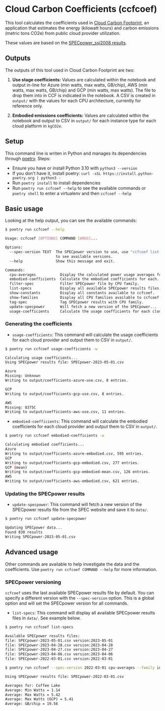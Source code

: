 # Cloud Carbon Coefficients (ccfcoef)

This tool calculates the coefficients used in [Cloud Carbon
Footprint](https://www.cloudcarbonfootprint.org/), an application that
estimates the energy (kilowatt hours) and carbon emissions (metric tons CO2e)
from public cloud provider utilization.

These values are based on the [SPECpower_ssj2008
results](https://www.spec.org/power_ssj2008/results/). 

## Outputs

The outputs of this tool used in Cloud Carbon Footprint are two:

1. **Use stage coefficients:** Values are calculated within the notebook and
   output in-line for Azure (min watts, max watts, GB/chip), AWS (min watts, max
   watts, GB/chip) and GCP (min watts, max watts). The file to drop them into in
   CCF is indicated in the notebook. A CSV is created in `output/` with the
   values for each CPU architecture, currently for reference only.

2. **Embodied emissions coefficients:** Values are calculated within the
   notebook and output to CSV in `output/` for each instance type for each cloud
   platform in `kgCO2e`.

## Setup

This command line is writen in Python and manages its dependencies through
[poetry](https://python-poetry.org/). Steps: 

* Ensure you have or install Python 3.10 with `python3 --version`
* If you don't have it, install poetry: `curl -sSL https://install.python-poetry.org | python3 -`
* Run `poetry install` to install dependencies
* Run `poetry run ccfcoef --help` to see the available commands or `poetry shell` to enter a virtualenv and then `ccfcoef --help`

## Basic usage

Looking at the help output, you can see the available commands:

```bash
$ poetry run ccfcoef --help

Usage: ccfcoef [OPTIONS] COMMAND [ARGS]...

Options:
  --spec-version TEXT  The SPECpower version to use, use "ccfcoef list-specs"
                       to see available versions.
  --help               Show this message and exit.

Commands:
  cpu-averages           Display the calculated power usage averages for...
  embodied-coefficients  Calculate the embodied coefficients for each...
  filter-spec            Filter SPECpower file by CPU family.
  list-specs             Display all available SPECpower results files.
  show-constants         Display all constants available to ccfcoef.
  show-families          Display all CPU families available to ccfcoef.
  tag-spec               Tag SPECpower results with CPU family.
  update-specpower       Will fetch a new version of the SPECpower...
  usage-coefficients     Calculate the usage coefficients for each cloud...
```

### Generating the coefficients

* `usage-coefficients`: This command will calculate the usage coefficients for
  each cloud provider and output them to CSV in `output/`.

```bash
$ poetry run ccfcoef usage-coefficients -w

Calculating usage coefficients...
Using SPECpower results file: SPECpower-2023-05-01.csv

Azure
Missing: Unknown
Writing to output/coefficients-azure-use.csv, 8 entries.

GCP
Writing to output/coefficients-gcp-use.csv, 8 entries.

AWS
Missing: 8375C
Writing to output/coefficients-aws-use.csv, 11 entries.
```

* `embodied-coefficients`: This command will calculate the embodied coefficients
  for each cloud provider and output them to CSV in `output/`.

```bash
$ poetry run ccfcoef embodied-coefficients -w

Calculating embodied coefficients...
Azure
Writing to output/coefficients-azure-embodied.csv, 595 entries.
GCP
Writing to output/coefficients-gcp-embodied.csv, 277 entries.
GCP (mean)
Writing to output/coefficients-gcp-embodied-mean.csv, 126 entries.
AWS
Writing to output/coefficients-aws-embodied.csv, 621 entries.
```

### Updating the SPECpower results

* `update-specpower`: This command will fetch a new version of the SPECpower
  results file from the SPEC website and save it to `data/`.

```bash
$ poetry run ccfcoef update-specpower

Updating SPECpower data...
Found 830 results
Writing SPECpower-2023-05-01.csv
```

## Advanced usage

Other commands are available to help investigate the data and the coefficients. Use
`poetry run ccfcoef COMMAND --help` for more information.

### SPECpower versioning

`ccfcoef` uses the last available SPECpower results file by default. You can
specify a different version with the `--spec-version` option. This is a global
option and will set the SPECpower version for all commands.

* `list-specs`: This command will display all available SPECpower results files
  in `data/`. See example below.

```bash
$ poetry run ccfcoef list-specs

Available SPECpower results files:
file: SPECpower-2023-05-01.csv version:2023-05-01
file: SPECpower-2023-04-28.csv version:2023-04-28
file: SPECpower-2023-04-27.csv version:2023-04-27
file: SPECpower-2023-04-06.csv version:2023-04-06
file: SPECpower-2022-03-01.csv version:2022-03-01

$ poetry run ccfcoef --spec-version 2022-03-01 cpu-averages --family intel-coffeelake

Using SPECpower results file: SPECpower-2022-03-01.csv

Averages for: Coffee Lake
Average: Min Watts = 1.14
Average: Max Watts = 5.42
Average: Max Watts (GCP) = 5.41
Average: GB/chip = 19.56
```
